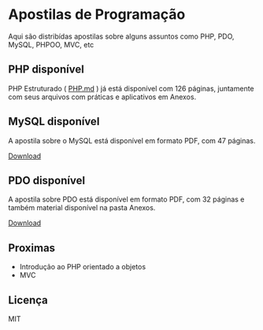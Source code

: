 # Apostilas de Programação

Aqui são distribídas apostilas sobre alguns assuntos como PHP, PDO, MySQL, PHPOO, MVC, etc

## PHP disponível

PHP Estruturado ( [PHP.md](PHP.md) ) já está disponível com 126 páginas, juntamente com seus arquivos com práticas e aplicativos em Anexos.

## MySQL disponível

A apostila sobre o MySQL está disponível em formato PDF, com 47 páginas.

[Download](MySQLApostila.pdf)

## PDO disponível

A apostila sobre PDO está disponível em formato PDF, com 32 páginas e também material disponível na pasta Anexos.

[Download](PDOApostila.pdf)


## Proximas 

- Introdução ao PHP orientado a objetos
- MVC

## Licença

MIT

